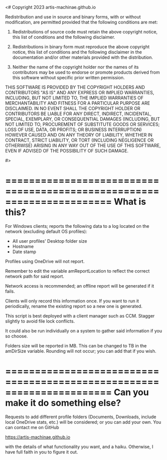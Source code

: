 <#
Copyright 2023 artis-machinae.github.io

Redistribution and use in source and binary forms, with or without modification, are permitted provided that the following conditions are met:

1. Redistributions of source code must retain the above copyright notice, this list of conditions and the following disclaimer.

2. Redistributions in binary form must reproduce the above copyright notice, this list of conditions and the following disclaimer in the documentation and/or other materials provided with the distribution.

3. Neither the name of the copyright holder nor the names of its contributors may be used to endorse or promote products derived from this software without specific prior written permission.

THIS SOFTWARE IS PROVIDED BY THE COPYRIGHT HOLDERS AND CONTRIBUTORS "AS IS" AND ANY EXPRESS OR IMPLIED WARRANTIES, INCLUDING, BUT NOT LIMITED TO, THE IMPLIED WARRANTIES OF MERCHANTABILITY AND FITNESS FOR A PARTICULAR PURPOSE ARE DISCLAIMED. IN NO EVENT SHALL THE COPYRIGHT HOLDER OR CONTRIBUTORS BE LIABLE FOR ANY DIRECT, INDIRECT, INCIDENTAL, SPECIAL, EXEMPLARY, OR CONSEQUENTIAL DAMAGES (INCLUDING, BUT NOT LIMITED TO, PROCUREMENT OF SUBSTITUTE GOODS OR SERVICES; LOSS OF USE, DATA, OR PROFITS; OR BUSINESS INTERRUPTION) HOWEVER CAUSED AND ON ANY THEORY OF LIABILITY, WHETHER IN CONTRACT, STRICT LIABILITY, OR TORT (INCLUDING NEGLIGENCE OR OTHERWISE) ARISING IN ANY WAY OUT OF THE USE OF THIS SOFTWARE, EVEN IF ADVISED OF THE POSSIBILITY OF SUCH DAMAGE.

#>

======================================================================
What is this?
======================================================================


For Windows clients; reports the following data to a log located on the network (excluding default OS profiles):
- All user profiles' Desktop folder size 
- Hostname
- Date stamp

Profiles using OneDrive will not report.

Remember to edit the variable amReportLocation to reflect the correct network path for said report.

Network access is recommended; an offline report will be generated if it fails.

Clients will only record this information once. If you want to run it periodically, rename the existing report so a new one is generated.


This script is best deployed with a client manager such as CCM. Stagger slightly to avoid file lock conflicts.


It could also be run individually on a system to gather said information if you so choose.

Folders size will be reported in MB. This can be changed to TB in the amDirSize variable.
Rounding will not occur; you can add that if you wish.



======================================================================
Can you make it do something else?
======================================================================

Requests to add different profile folders (Documents, Downloads, include local OneDrive stats, etc.) will be considered; or you can add your own. You can contact me on GitHub

https://artis-machinae.github.io

with the details of what functionality you want, and a haiku.
Otherwise, I have full faith in you to figure it out.
